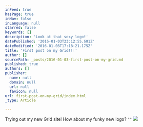 ```yaml
---
inFeed: true
hasPage: true
inNav: false
inLanguage: null
starred: false
keywords: []
description: 'Look at that sexy logo!'
datePublished: '2016-01-03T23:12:55.601Z'
dateModified: '2016-01-03T17:18:21.175Z'
title: 'First post on my Grid!!!'
author: []
sourcePath: _posts/2016-01-03-first-post-on-my-grid.md
published: true
authors: []
publisher:
  name: null
  domain: null
  url: null
  favicon: null
url: first-post-on-my-grid/index.html
_type: Article

---
```

Trying out my new Grid site! How about my funky new logo? ^^
![](https://the-grid-user-content.s3-us-west-2.amazonaws.com/9e79d385-d602-4890-88b3-6172a9e27695.jpg)